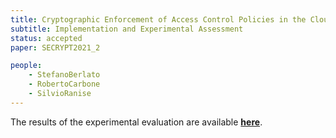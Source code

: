 ```yaml
---
title: Cryptographic Enforcement of Access Control Policies in the Cloud
subtitle: Implementation and Experimental Assessment
status: accepted
paper: SECRYPT2021_2

people:
    - StefanoBerlato
    - RobertoCarbone
    - SilvioRanise
---
```


The results of the experimental evaluation are available [**here**](assets/SECRYPT2021_2/evaluation.zip).